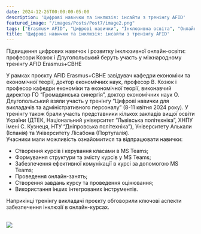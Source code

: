 ```yaml
---
date: 2024-12-26T00:00:00-05:00
description: 'Цифрові навички та інклюзія: інсайти з тренінгу AFID'
featured_image: "/images/Posts/Post7/image2.png"
tags: ["Erasmus+ AFID", "Цифрові навички", "Інклюзивна освіта", "Онлайн-навчання", "Підготовка викладачів", "MS Teams", "Громадянська синергія", "Міжнародна співпраця", "Заклади вищої освіти України"]
title: 'Цифрові навички та інклюзія: інсайти з тренінгу AFID'
---
```


Підвищення цифрових навичок і розвитку інклюзивної онлайн-освіти: професори Козюк і Длугопольський беруть участь у міжнародному тренінгу AFID Erasmus+CBHE

У рамках проєкту AFID Erasmus+CBHE завідувач кафедри економіки та економічної теорії, доктор економічних наук, професор В. Козюк і професор кафедри економіки та економічної теорії, виконавчий директор ГО “Громадянська синергія”, доктор економічних наук О. Длугопольський взяли участь у тренінгу “Цифрові навички для викладачів та адміністративного персоналу” (8-11 квітня 2024 року). У тренінгу також брали участь представники кількох закладів вищої освіти України (ДТЕК, Національний університет “Львівська політехніка”, ХНПУ імені С. Кузнеця, НТУ “Дніпровська політехніка”), Університету Алькали (Іспанія) та Університету Лісабона (Португалія).  
Учасники мали можливість ознайомитися та відпрацювати навички:  
- Створення курсів і керування класами в MS Teams;  
- Формування структури та змісту курсів у MS Teams;  
- Забезпечення ефективної комунікації в курсі за допомогою MS Teams;  
- Проведення онлайн-занять;  
- Створення завдань курсу та проведення оцінювання;  
- Використання інших інтегрованих інструментів.  

Наприкінці тренінгу викладачі проєкту обговорили ключові аспекти забезпечення інклюзії в онлайн-курсах.  
<br/>

<img src="/images/Posts/Post7/image1.png"/>
